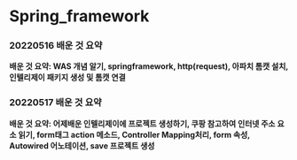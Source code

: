 # Spring_framework
### 20220516 배운 것 요약
**배운 것 요약: WAS 개념 알기, springframework, http(request), 아파치 톰캣 설치, 인텔리제이 패키지 생성 및 톰캣 연결**
### 20220517 배운 것 요약
**배운 것 요약: 어제배운 인텔리제이에 프로젝트 생성하기, 쿠팡 참고하여 인터넷 주소 요소 읽기, form태그 action 메소드, Controller Mapping처리, form 속성, Autowired 어노테이션, save 프로젝트 생성**
